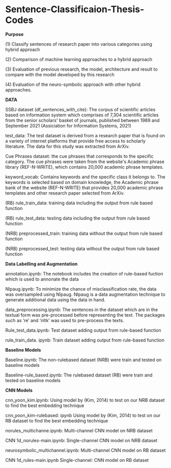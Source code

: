 # Sentence-Classificaion-Thesis-Codes

**Purpose**

(1) Classify sentences of research paper into various categories using hybrid approach

(2) Comparison of machine learning approaches to a hybrid approach 

(3) Evaluation of previous research, the model, architecture and result to compare with the 
model developed by this research

(4) Evaluation of the neuro-symbolic approach with other hybrid approaches.


**DATA**

SSBJ dataset (df_sentences_with_cite): The corpus of scientific articles based on information system which 
comprises of 7,304 scientific articles from the senior scholars' basket of journals, published 
between 1989 and September 2021 (Assiciation for Information Systems, 2021)

test_data: The test dataset is derived from a research paper that is found on a variety of internet 
platforms that provide free access to scholarly literature. The data for this study was extracted 
from ArXiv.

Cue Phrases dataset: the cue phrases that corresponds to the specific category. The cue phrases were taken from the 
website's Academic phrase library (REF-N-WRITE), which contains 20,000 academic phrase 
templates. 

keyword_vocab: Contains keywords and the specific class it belongs to. The keywords is selected based on domain 
knowledge, the Academic phrase bank of the website (REF-N-WRITE) that provides 20,000 
academic phrase templates and other research paper selected from ArXiv.

(RB) rule_train_data: training data including the output from rule based function

(RB) rule_test_data: testing data including the output from rule based function

(NRB) preprocessed_train:  training data without the output from rule based function

(NRB) preprocessed_test:  testing data without the output from rule based function



**Data Labelling and Augmentation**

annotation.ipynb: The notebook includes the creation of rule-based fuction which is used to annonate the data

Nlpaug.ipynb:  To minimize the chance of misclassification rate, the data was oversampled using 
Nlpaug. Nlpaug is a data augmentation technique to generate additional data using the data in 
hand. 

data_preprocessing.ipynb: The sentences in the dataset which are in the textual form was pre-processed before 
representing the text.  The packages such as ‘re’ and ‘nltk’ was used to pre-process the texts. 

Rule_test_data.ipynb: Test dataset adding output from rule-based function 

rule_train_data. ipynb: Train dataset adding output from rule-based function


**Baseline Models**

Baseline.ipynb: The non-rulebased dataset (NRB) were train and tested on baseline models

Baseline-rule_based.ipynb: The rulebased dataset (RB) were train and tested on baseline models


**CNN Models**

cnn_yoon_kim.ipynb: Using model by (Kim, 2014) to test on our NRB dataset to find the best embedding technique

cnn_yoon_kim-rulebased: ipynb Using model by (Kim, 2014) to test on our RB dataset to find the best embedding technique

norules_multichanne.ipynb: Multi-channel CNN model on NRB dataset

CNN 1d_norules-main.ipynb: Single-channel CNN model on NRB dataset

neurosymbolic_multichannel.ipynb: Multi-channel CNN model on RB dataset 

CNN 1d_rules-main.ipynb Single-channel:  CNN model on RB dataset




